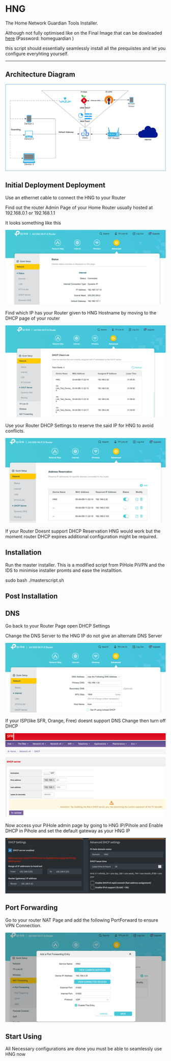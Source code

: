 # HNG

The Home Network Guardian Tools Installer.

Although not fully optimised like on the Final Image that can be dowloaded [here](https://nurisi-my.sharepoint.com/:f:/g/personal/b_nurisi_onmicrosoft_com/EhBmyiICp7BMt1WtO7_jvTwBI65f2S7nWnSgIp6aIMZKvA?e=ldenDv) (Password: homeguardian )

this script should essentially seamlessly install all the prequiistes and let you configure everyhting yourself.

***
## Architecture Diagram

![image](.//Screenshots/image-10.png)



## Initial Deployment Deployment
Use an ethernet cable to connect the HNG to your Router

Find out the router Admin Page of your Home Router usually hosted at 192.168.0.1 or 192.168.1.1 

It looks something like this

![image-1.png](.//Screenshots/image-1.png)

Find which IP has your Router given to HNG Hostname by moving to the DHCP page of your router

![image-2.png](.//Screenshots/image-2.png)

Use your Router DHCP Settings to reserve the said IP for HNG to avoid conflicts.

![image-4.png](.//Screenshots/image-4.png)

If your Router Doesnt support DHCP Reservation HNG would work but the moment router DHCP expires additional configuration might be required.


## Installation
Run the master installer. This is a modified script from PiHole PiVPN and the IDS to minimise installer promts and ease the installtion.

sudo bash ./masterscript.sh


## Post Installation

## DNS 
Go back to your Router Page open DHCP Settings 

Change the DNS Server to the HNG IP do not give an alternate DNS Server

![image-5.png](.//Screenshots/image-5.png)

If your ISP(like SFR, Orange, Free) doesnt support DNS Change then turn off DHCP 

![image-6.png](.//Screenshots/image-6.png)

Now access your PiHole admin page by going to HNG IP/Pihole and Enable DHCP in Pihole and set the default gateway as your HNG IP

![image-7.png](.//Screenshots/image-7.png)

## Port Forwarding

Go to your router NAT Page and add the following PortForward to ensure VPN Connection.

![image-8.png](.//Screenshots/image-8.png)


## Start Using
All Necessary configurations are done you must be able to seamlessly use HNG now
